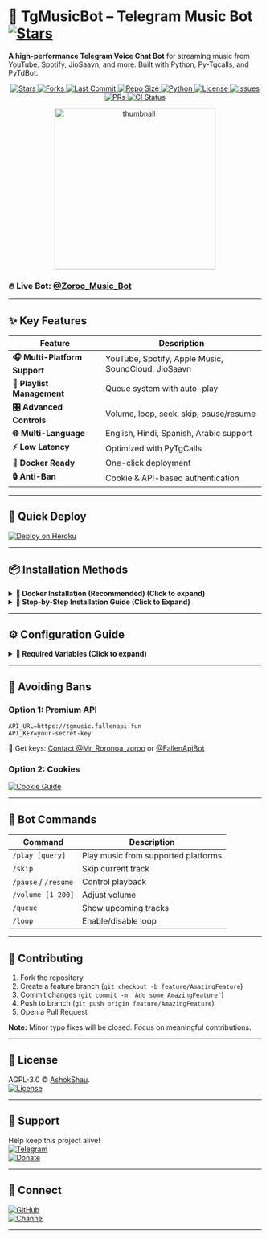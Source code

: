 # 🎵 TgMusicBot – Telegram Music Bot [![Stars](https://img.shields.io/github/stars/Maya12981/Music-bot?style=social)](https://github.com/Maya12981/Music-bot/stargazers)

**A high-performance Telegram Voice Chat Bot** for streaming music from YouTube, Spotify, JioSaavn, and more. Built with Python, Py-Tgcalls, and PyTdBot.

<p align="center">
  <!-- GitHub Stars -->
  <a href="https://github.com/Maya12981/Music-bot/stargazers">
    <img src="https://img.shields.io/github/stars/Maya12981/Music-bot?style=for-the-badge&color=black&logo=github" alt="Stars"/>
  </a>
  
  <!-- GitHub Forks -->
  <a href="https://github.com/Maya12981/Music-bot/network/members">
    <img src="https://img.shields.io/github/forks/Maya12981/Music-bot?style=for-the-badge&color=black&logo=github" alt="Forks"/>
  </a>

  <!-- Last Commit -->
  <a href="https://github.com/Maya12981/Music-bot/commits/AshokShau">
    <img src="https://img.shields.io/github/last-commit/Maya12981/Music-bot?style=for-the-badge&color=blue" alt="Last Commit"/>
  </a>

  <!-- Repo Size -->
  <a href="https://github.com/Maya12981/Music-bot">
    <img src="https://img.shields.io/github/repo-size/Maya12981/Music-bot?style=for-the-badge&color=success" alt="Repo Size"/>
  </a>

  <!-- Language -->
  <a href="https://www.python.org/">
    <img src="https://img.shields.io/badge/Written%20in-Python-orange?style=for-the-badge&logo=python" alt="Python"/>
  </a>

  <!-- License -->
  <a href="https://github.com/Maya12981/Music-bot/blob/master/LICENSE">
    <img src="https://img.shields.io/github/license/Maya12981/Music-bot?style=for-the-badge&color=blue" alt="License"/>
  </a>

  <!-- Open Issues -->
  <a href="https://github.com/Maya12981/Music-bot/issues">
    <img src="https://img.shields.io/github/issues/Maya12981/Music-bot?style=for-the-badge&color=red" alt="Issues"/>
  </a>

  <!-- Pull Requests -->
  <a href="https://github.com/Maya12981/Music-bot/pulls">
    <img src="https://img.shields.io/github/issues-pr/Maya12981/Music-bot?style=for-the-badge&color=purple" alt="PRs"/>
  </a>

  <!-- GitHub Workflow CI -->
  <a href="https://github.com/Maya12981/Music-bot/actions">
    <img src="https://img.shields.io/github/actions/workflow/status/Maya12981/Music-bot/code-fixer.yml?style=for-the-badge&label=CI&logo=github" alt="CI Status"/>
  </a>
</p>

<p align="center">
   <img src="https://raw.githubusercontent.com/Maya12981/Music-bot/master/.github/images/thumb.png" alt="thumbnail" width="320" height="320">
</p>

### 🔥 Live Bot: [@Zoroo_Music_Bot](https://t.me/Zoroo_Music_Bot)

---

## ✨ Key Features

| Feature | Description |
|---------|-------------|
| **🎧 Multi-Platform Support** | YouTube, Spotify, Apple Music, SoundCloud, JioSaavn |
| **📜 Playlist Management** | Queue system with auto-play |
| **🎛️ Advanced Controls** | Volume, loop, seek, skip, pause/resume |
| **🌐 Multi-Language** | English, Hindi, Spanish, Arabic support |
| **⚡ Low Latency** | Optimized with PyTgCalls |
| **🐳 Docker Ready** | One-click deployment |
| **🔒 Anti-Ban** | Cookie & API-based authentication |

---

## 🚀 Quick Deploy

[![Deploy on Heroku](https://img.shields.io/badge/Deploy%20on%20Heroku-430098?style=for-the-badge&logo=heroku)](https://heroku.com/deploy?template=https://github.com/Maya12981/Music-bot)

---

## 📦 Installation Methods


<details>

<summary><strong>📌 Docker Installation (Recommended) (Click to expand)</strong></summary>

### 🐳 Prerequisites
1. Install Docker:
   - [Linux](https://docs.docker.com/engine/install/)
   - [Windows/Mac](https://docs.docker.com/desktop/install/)

### 🚀 Quick Setup
1. Clone the repository:
   ```sh
   git clone https://github.com/Maya12981/Music-bot.git && cd Music-Bot
   ```

### 🔧 Configuration
1. Prepare environment file:
   ```sh
   cp sample.env .env
   ```

2. Edit configuration (choose one method):
   - **Beginner-friendly (nano)**:
     ```sh
     nano .env
     ```
     - Edit values
     - Save: `Ctrl+O` → Enter → `Ctrl+X`

   - **Advanced (vim)**:
     ```sh
     vi .env
     ```
     - Press `i` to edit
     - Save: `Esc` → `:wq` → Enter

### 🏗️ Build & Run
1. Build Docker image:
   ```sh
   docker build -t Music-Bot .
   ```

2. Run container (auto-restarts on crash/reboot):
   ```sh
   docker run -d \
     --name Music-Bot \
     --env-file .env \
     --restart unless-stopped \
     Music-Bot
   ```

### 🔍 Monitoring
1. Check logs:
   ```sh
   docker logs -f Music-Bot
   ```
   (Exit with `Ctrl+C`)

### ⚙️ Management Commands
- **Stop container**:
  ```sh
  docker stop Music-Bot
  ```

- **Start container**:
  ```sh
  docker start Music-Bot
  ```

- **Update the bot**:
  ```sh
  docker stop Music-Bot
  docker rm Music-Bot
  git pull origin master
  docker build -t Music-Bot .
  docker run -d --name Music-Bot --env-file .env --restart unless-stopped tgmusicbot
  ```

</details>


<details>
<summary><strong>📌 Step-by-Step Installation Guide (Click to Expand)</strong></summary>

### 🛠️ System Preparation
1. **Update your system** (Recommended):
   ```sh
   sudo apt-get update && sudo apt-get upgrade -y
   ```

2. **Install essential tools**:
   ```sh
   sudo apt-get install git python3-pip ffmpeg tmux -y
   ```

### ⚡ Quick Setup
1. **Install UV package manager**:
   ```sh
   pip3 install uv
   ```

2. **Clone the repository**:
   ```sh
   git clone https://github.com/Maya12981/Music-Bot.git && cd TgMusicBot
   ```

### 🐍 Python Environment
1. **Create virtual environment**:
   ```sh
   uv venv
   ```

2. **Activate environment**:
   - Linux/Mac: `source .venv/bin/activate`
   - Windows (PowerShell): `.\.venv\Scripts\activate`

3. **Install dependencies**:
   ```sh
   uv pip install -e .
   ```

### 🔐 Configuration
1. **Setup environment file**:
   ```sh
   cp sample.env .env
   ```

2. **Edit configuration** (Choose one method):
   - **For beginners** (nano editor):
     ```sh
     nano .env
     ```
     - Edit values
     - Save: `Ctrl+O` → Enter → `Ctrl+X`

   - **For advanced users** (vim):
     ```sh
     vi .env
     ```
     - Press `i` to edit
     - Save: `Esc` → `:wq` → Enter

### 🤖 Running the Bot
1. **Start in tmux session** (keeps running after logout):
   ```sh
   tmux new -s musicbot
   tgmusic
   ```

   **Tmux Cheatsheet**:
   - Detach: `Ctrl+B` then `D`
   - Reattach: `tmux attach -t musicbot`
   - Kill session: `tmux kill-session -t musicbot`

### 🔄 After Updates
To restart the bot:
```sh
tmux attach -t musicbot
# Kill with Ctrl+C
tgmusic
```

</details>

---

## ⚙️ Configuration Guide

<details>
<summary><b>🔑 Required Variables (Click to expand)</b></summary>

| Variable | Description | How to Get |
|----------|-------------|------------|
| `API_ID` | Telegram App ID | [my.telegram.org](https://my.telegram.org/apps) |
| `API_HASH` | Telegram App Hash | [my.telegram.org](https://my.telegram.org/apps) |
| `TOKEN` | Bot Token | [@BotFather](https://t.me/BotFather) |
| `STRING1-10` | Pyrogram Sessions | [@String_Session_generte_bot](https://t.me/String_Session_generte_bot) |
| `MONGO_URI` | MongoDB Connection | [MongoDB Atlas](https://cloud.mongodb.com) |

</details>

---

## 🍪 Avoiding Bans

### Option 1: Premium API
```env
API_URL=https://tgmusic.fallenapi.fun
API_KEY=your-secret-key
```
📌 Get keys: [Contact @Mr_Roronoa_zoroo](https://t.me/Mr_Roronoa_zoroo) or [@FallenApiBot](https://t.me/Mr_Roronoa_zoroo)

### Option 2: Cookies
[![Cookie Guide](https://img.shields.io/badge/Guide-Read%20Here-blue?style=flat-square)](https://github.com/Maya12981/Music-bot/blob/master/cookies/README.md)

---

## 🤖 Bot Commands

| Command | Description |
|---------|-------------|
| `/play [query]` | Play music from supported platforms |
| `/skip` | Skip current track |
| `/pause` / `/resume` | Control playback |
| `/volume [1-200]` | Adjust volume |
| `/queue` | Show upcoming tracks |
| `/loop` | Enable/disable loop |

---

## 🤝 Contributing

1. Fork the repository
2. Create a feature branch (`git checkout -b feature/AmazingFeature`)
3. Commit changes (`git commit -m 'Add some AmazingFeature'`)
4. Push to branch (`git push origin feature/AmazingFeature`)
5. Open a Pull Request

**Note:** Minor typo fixes will be closed. Focus on meaningful contributions.

---

## 📜 License

AGPL-3.0 © [AshokShau](https://github.com/Maya12981).  
[![License](https://img.shields.io/github/license/Maya12981/Music-bot?color=blue)](LICENSE)

---

## 💖 Support

Help keep this project alive!  
[![Telegram](https://img.shields.io/badge/Chat-Support%20Group-blue?logo=telegram)](https://t.me/GuardxSupport)  
[![Donate](https://img.shields.io/badge/Donate-Crypto/PayPal-ff69b4)](https://t.me/AshokShau)

---

## 🔗 Connect

[![GitHub](https://img.shields.io/badge/Follow-GitHub-black?logo=github)](https://github.com/Maya12981)  
[![Channel](https://img.shields.io/badge/Updates-Channel-blue?logo=telegram)](https://t.me/Zoro_bots)

---
